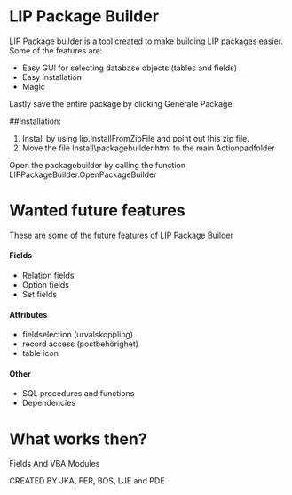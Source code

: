 # LIP Package Builder

LIP Package builder is a tool created to make building LIP packages easier.
Some of the features are: 

  - Easy GUI for selecting database objects (tables and fields)
  - Easy installation
  - Magic

Lastly save the entire package by clicking Generate Package.

##Installation:
1. Install by using lip.InstallFromZipFile and point out this zip file.
2. Move the file Install\packagebuilder.html to the main Actionpadfolder

Open the packagebuilder by calling the function LIPPackageBuilder.OpenPackageBuilder


# Wanted future features
These are some of the future features of LIP Package Builder
#### Fields
- Relation fields
- Option fields
- Set fields

#### Attributes
- fieldselection (urvalskoppling)
- record access (postbehörighet)
- table icon


#### Other
- SQL procedures and functions 
- Dependencies 

# What works then?
Fields And VBA Modules


CREATED BY JKA, FER, BOS, LJE and PDE
